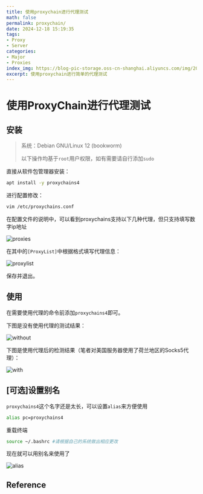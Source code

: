 ```yaml
---
title: 使用proxychain进行代理测试
math: false
permalink: proxychain/
date: 2024-12-18 15:19:35
tags:
- Proxy
- Server
categories:
- Major
- Proxies
index_img: https://blog-pic-storage.oss-cn-shanghai.aliyuncs.com/img/202412181534845.png
excerpt: 使用proxychain进行简单的代理测试
---
```


# 使用ProxyChain进行代理测试

## 安装

> 系统：Debian GNU/Linux 12 (bookworm)
>
> 以下操作均基于`root`用户权限，如有需要请自行添加`sudo`

直接从软件包管理器安装：

```bash
apt install -y proxychains4
```

进行配置修改：

```bash
vim /etc/proxychains.conf
```

在配置文件的说明中，可以看到proxychains支持以下几种代理，但只支持填写数字ip地址

![proxies](https://blog-pic-storage.oss-cn-shanghai.aliyuncs.com/img/202412181543351.png)

在其中的`[ProxyList]`中根据格式填写代理信息：

![proxylist](https://blog-pic-storage.oss-cn-shanghai.aliyuncs.com/img/202412181546631.png)

保存并退出。

## 使用

在需要使用代理的命令前添加`proxychains4`即可。

下图是没有使用代理的测试结果：

![without](https://blog-pic-storage.oss-cn-shanghai.aliyuncs.com/img/202412181549345.png)

下图是使用代理后的检测结果（笔者对美国服务器使用了荷兰地区的Socks5代理）：

![with](https://blog-pic-storage.oss-cn-shanghai.aliyuncs.com/img/202412181551929.png)

## [可选]设置别名

`proxychains4`这个名字还是太长，可以设置`alias`来方便使用

```bash
alias pc=proxychains4
```

重载终端

```bash
source ~/.bashrc #请根据自己的系统做出相应更改
```

现在就可以用别名来使用了

![alias](https://blog-pic-storage.oss-cn-shanghai.aliyuncs.com/img/202412181556803.png)

## Reference

[^1]:[rofl0r/proxychains-ng](https://github.com/rofl0r/proxychains-ng)
[^2]:[linux下的全局代理工具proxychain](https://monkeywie.cn/2020/07/06/linux-global-proxy-tool-proxychain/)
